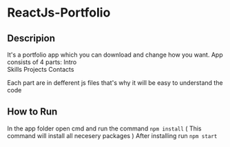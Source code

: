 # ReactJs-Portfolio
## Descripion

  It's a portfolio app which you can download and change how you want. App consists of 4 parts: 
  Intro  
  Skills 
  Projects
  Contacts
 
 Each part are in defferent js files that's why it will be easy to understand the code
 
## How to Run

  In the app folder open cmd and run the command ```npm install```  ( This command will install all necesery packages )
  After installing run ```npm start```
